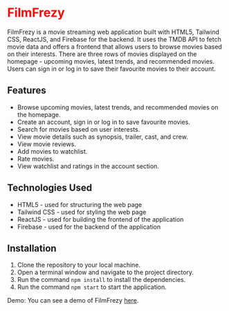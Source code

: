
<h1 style="color: red" class="text-4xl font-bold text-center mb-8" >FilmFrezy</h1>
<p class="text-lg text-gray-700 mb-8">
  FilmFrezy is a movie streaming web application built with HTML5, Tailwind CSS, ReactJS, and Firebase for the backend. It uses the TMDB API to fetch movie data and offers a frontend that allows users to browse movies based on their interests. There are three rows of movies displayed on the homepage - upcoming movies, latest trends, and recommended movies. Users can sign in or log in to save their favourite movies to their account.
</p>

<h2 class="text-2xl font-bold mb-4">Features</h2>
<ul class="list-disc list-inside mb-8">
  <li>Browse upcoming movies, latest trends, and recommended movies on the homepage.</li>
  <li>Create an account, sign in or log in to save favourite movies.</li>
  <li>Search for movies based on user interests.</li>
  <li>View movie details such as synopsis, trailer, cast, and crew.</li>
  <li>View movie reviews.</li>
  <li>Add movies to watchlist.</li>
  <li>Rate movies.</li>
  <li>View watchlist and ratings in the account section.</li>
</ul>

<h2 class="text-2xl font-bold mb-4">Technologies Used</h2>
<ul class="list-disc list-inside mb-8">
  <li>HTML5 - used for structuring the web page</li>
  <li>Tailwind CSS - used for styling the web page</li>
  <li>ReactJS - used for building the frontend of the application</li>
  <li>Firebase - used for the backend of the application</li>
</ul>

<h2 class="text-2xl font-bold mb-4">Installation</h2>
<ol class="list-decimal list-inside mb-8">
  <li>Clone the repository to your local machine.</li>
  <li>Open a terminal window and navigate to the project directory.</li>
  <li>Run the command <code>npm install</code> to install the dependencies.</li>
  <li>Run the command <code>npm start</code> to start the application.</li>
</ol>

<p class="text-lg text-gray-700 mb-8">
  Demo: You can see a demo of FilmFrezy <a href="#">here</a>.
</p>
